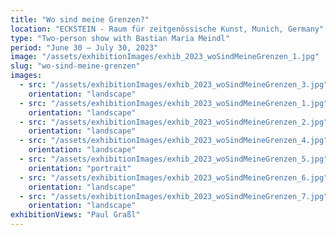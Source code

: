 ```yaml
---
title: "Wo sind meine Grenzen?"
location: "ECKSTEIN - Raum für zeitgenössische Kunst, Munich, Germany"
type: "Two-person show with Bastian Maria Meindl"
period: "June 30 – July 30, 2023"
image: "/assets/exhibitionImages/exhib_2023_woSindMeineGrenzen_1.jpg"
slug: "wo-sind-meine-grenzen"
images:
  - src: "/assets/exhibitionImages/exhib_2023_woSindMeineGrenzen_3.jpg"
    orientation: "landscape"
  - src: "/assets/exhibitionImages/exhib_2023_woSindMeineGrenzen_1.jpg"
    orientation: "landscape"
  - src: "/assets/exhibitionImages/exhib_2023_woSindMeineGrenzen_2.jpg"
    orientation: "landscape"
  - src: "/assets/exhibitionImages/exhib_2023_woSindMeineGrenzen_4.jpg"
    orientation: "landscape"
  - src: "/assets/exhibitionImages/exhib_2023_woSindMeineGrenzen_5.jpg"
    orientation: "portrait"
  - src: "/assets/exhibitionImages/exhib_2023_woSindMeineGrenzen_6.jpg"
    orientation: "landscape"
  - src: "/assets/exhibitionImages/exhib_2023_woSindMeineGrenzen_7.jpg"
    orientation: "landscape"
exhibitionViews: "Paul Graßl"
---
```


